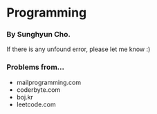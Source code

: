 # Programming
### By Sunghyun Cho.

If there is any unfound error, please let me know :)

### Problems from...
* mailprogramming.com
* coderbyte.com
* boj.kr
* leetcode.com